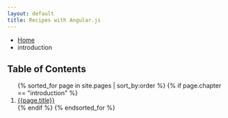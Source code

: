 ```yaml
---
layout: default
title: Recipes with Angular.js
---
```

<ul class="breadcrumbs">
  <li><a href="/">Home</a></li>
  <li class="current">introduction</li>
</ul>

<h2>Table of Contents</h2>
<ol>
  {% sorted_for page in site.pages | sort_by:order %}
    {% if page.chapter == "introduction" %}
      <li>
        <a href="{{page.url}}">{{page.title}}</a>
      </li>
    {% endif %}
  {% endsorted_for %}
</ol>